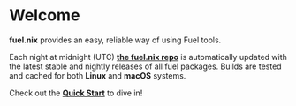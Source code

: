 # Welcome

**fuel.nix** provides an easy, reliable way of using Fuel tools.

Each night at midnight (UTC)  [**the fuel.nix repo**][fuel.nix] is automatically
updated with the latest stable and nightly releases of all fuel packages. Builds
are tested and cached for both **Linux** and **macOS** systems.

Check out the [**Quick Start**](./quickstart.md) to dive in!

[fuel.nix]: https://github.com/fuellabs/fuel.nix
